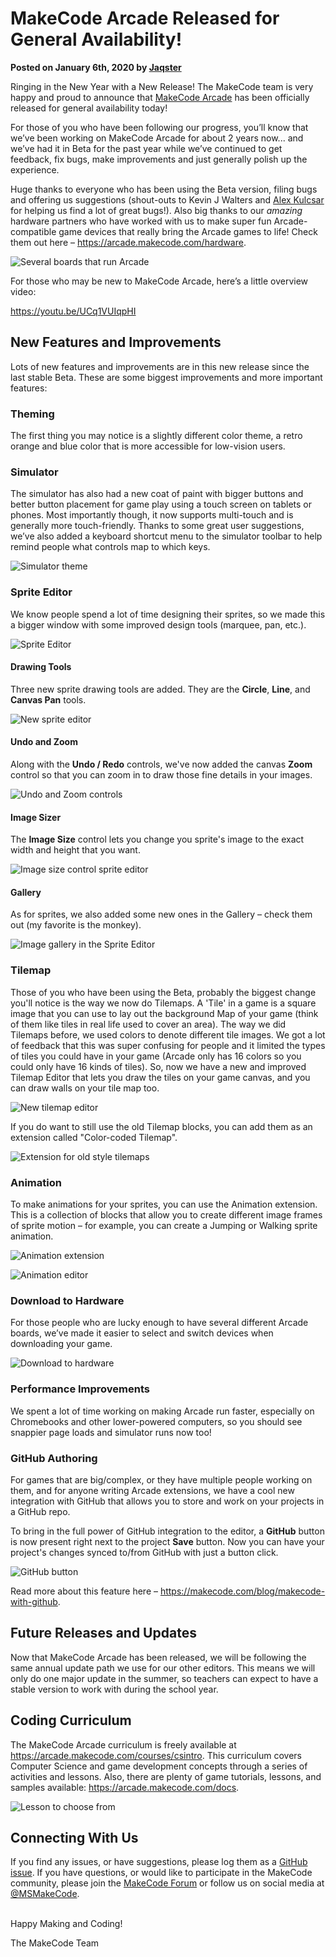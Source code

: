 # MakeCode Arcade Released for General Availability!

**Posted on January 6th, 2020 by [Jaqster](https://github.com/jaqster)**

Ringing in the New Year with a New Release! The MakeCode team is very happy and proud to announce that [MakeCode Arcade](https://arcade.makecode.com) has been officially released for general availability today!

For those of you who have been following our progress, you’ll know that we’ve been working on MakeCode Arcade for about 2 years now... and we’ve had it in Beta for the past year while we’ve continued to get feedback, fix bugs, make improvements and just generally polish up the experience.

Huge thanks to everyone who has been using the Beta version, filing bugs and offering us suggestions (shout-outs to Kevin J Walters and [Alex Kulcsar](https://twitter.com/AlexKulcsar) for helping us find a lot of great bugs!). Also big thanks to our *amazing* hardware partners who have worked with us to make super fun Arcade-compatible game devices that really bring the Arcade games to life!  Check them out here – https://arcade.makecode.com/hardware.  
 
![Several boards that run Arcade](/static/blog/arcade/general-release/arcade-boards.jpg)

For those who may be new to MakeCode Arcade, here’s a little overview video:

https://youtu.be/UCq1VUIqpHI

## New Features and Improvements

Lots of new features and improvements are in this new release since the last stable Beta. These are some biggest improvements and more important features:

### Theming

The first thing you may notice is a slightly different color theme, a retro orange and blue color that is more accessible for low-vision users.

### Simulator

The simulator has also had a new coat of paint with bigger buttons and better button placement for game play using a touch screen on tablets or phones. Most importantly though, it now supports multi-touch and is generally more touch-friendly. Thanks to some great user suggestions, we’ve also added a keyboard shortcut menu to the simulator toolbar to help remind people what controls map to which keys.
 
![Simulator theme](/static/blog/arcade/general-release/theme-simulator.png)

### Sprite Editor

We know people spend a lot of time designing their sprites, so we made this a bigger window with some improved design tools (marquee, pan, etc.).   
 
![Sprite Editor](/static/blog/arcade/general-release/sprite-editor.png)

#### Drawing Tools

Three new sprite drawing tools are added. They are the **Circle**, **Line**, and **Canvas Pan** tools.

![New sprite editor](/static/blog/arcade/general-release/drawing-tools.png)

#### Undo and Zoom

Along with the **Undo / Redo** controls, we've now added the canvas **Zoom** control so that you can zoom in to draw those fine details in your images.

![Undo and Zoom controls](/static/blog/arcade/general-release/undo-zoom.png)

#### Image Sizer

The **Image Size** control lets you change you sprite's image to the exact width and height that you want.

![Image size control sprite editor](/static/blog/arcade/general-release/image-sizer.png)

#### Gallery

As for sprites, we also added some new ones in the Gallery – check them out (my favorite is the monkey). 
 
![Image gallery in the Sprite Editor](/static/blog/arcade/general-release/gallery.png)

### Tilemap

Those of you who have been using the Beta, probably the biggest change you'll notice is the way we now do Tilemaps. A 'Tile' in a game is a square image that you can use to lay out the background Map of your game (think of them like tiles in real life used to cover an area). The way we did Tilemaps before, we used colors to denote different tile images. We got a lot of feedback that this was super confusing for people and it limited the types of tiles you could have in your game (Arcade only has 16 colors so you could only have 16 kinds of tiles). So, now we have a new and improved Tilemap Editor that lets you draw the tiles on your game canvas, and you can draw walls on your tile map too. 
 
![New tilemap editor](/static/blog/arcade/general-release/tile-map-editor.png)

If you do want to still use the old Tilemap blocks, you can add them as an extension called "Color-coded Tilemap".
 
![Extension for old style tilemaps](/static/blog/arcade/general-release/old-tile-map.png)

### Animation

To make animations for your sprites, you can use the Animation extension. This is a collection of blocks that allow you to create different image frames of sprite motion – for example, you can create a Jumping or Walking sprite animation. 
 
![Animation extension](/static/blog/arcade/general-release/animation-extension.png)

![Animation editor](/static/blog/arcade/general-release/animation-editor.png)

### Download to Hardware

For those people who are lucky enough to have several different Arcade boards, we’ve made it easier to select and switch devices when downloading your game. 
 
![Download to hardware](/static/blog/arcade/general-release/download-hardware.png)

### Performance Improvements

We spent a lot of time working on making Arcade run faster, especially on Chromebooks and other lower-powered computers, so you should see snappier page loads and simulator runs now too!

### GitHub Authoring

For games that are big/complex, or they have multiple people working on them, and for anyone writing Arcade extensions, we have a cool new integration with GitHub that allows you to store and work on your projects in a GitHub repo.   

To bring in the full power of GitHub integration to the editor, a **GitHub** button is now present right next to the project **Save** button. Now you can have your project's changes synced to/from GitHub with just a button click.

![GitHub button](/static/blog/arcade/general-release/github-integrate.png)

Read more about this feature here – https://makecode.com/blog/makecode-with-github.

## Future Releases and Updates

Now that MakeCode Arcade has been released, we will be following the same annual update path we use for our other editors. This means we will only do one major update in the summer, so teachers can expect to have a stable version to work with during the school year.

## Coding Curriculum

The MakeCode Arcade curriculum is freely available at https://arcade.makecode.com/courses/csintro. This curriculum covers Computer Science and game development concepts through a series of activities and lessons. Also, there are plenty of game tutorials, lessons, and samples available: https://arcade.makecode.com/docs. 
 
![Lesson to choose from](/static/blog/arcade/general-release/lessons.png)

## Connecting With Us

If you find any issues, or have suggestions, please log them as a [GitHub issue](https://github.com/microsoft/pxt-arcade/issues). If you have questions, or would like to participate in the MakeCode community, please join the [MakeCode Forum](https://forum.makecode.com) or follow us on social media at [@MSMakeCode](https://twitter.com/MSMakeCode).

<br/>
Happy Making and Coding!

The MakeCode Team
